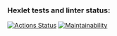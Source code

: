 ### Hexlet tests and linter status:
[![Actions Status](https://github.com/KalyghniiA/java-project-lvl1/workflows/hexlet-check/badge.svg)](https://github.com/KalyghniiA/java-project-lvl1/actions)
[![Maintainability](https://api.codeclimate.com/v1/badges/31d7cc144422eb26297b/maintainability)](https://codeclimate.com/github/KalyghniiA/java-project-lvl1/maintainability)